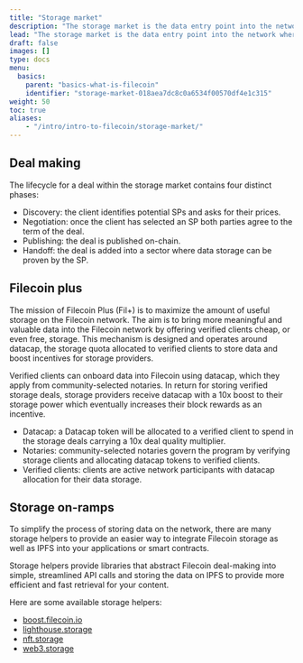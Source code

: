 ```yaml
---
title: "Storage market"
description: "The storage market is the data entry point into the network where storage providers (SPs) and clients negotiate and publish storage deals on-chain."
lead: "The storage market is the data entry point into the network where storage providers and clients negotiate and publish storage deals on-chain."
draft: false
images: []
type: docs
menu:
  basics:
    parent: "basics-what-is-filecoin"
    identifier: "storage-market-018aea7dc8c0a6534f00570df4e1c315"
weight: 50
toc: true
aliases:
    - "/intro/intro-to-filecoin/storage-market/"
---
```


## Deal making

The lifecycle for a deal within the storage market contains four distinct phases:

- Discovery: the client identifies potential SPs and asks for their prices.
- Negotiation: once the client has selected an SP both parties agree to the term of the deal.
- Publishing: the deal is published on-chain.
- Handoff: the deal is added into a sector where data storage can be proven by the SP.

## Filecoin plus  

The mission of Filecoin Plus (Fil+) is to maximize the amount of useful storage on the Filecoin network. The aim is to bring more meaningful and valuable data into the Filecoin network by offering verified clients cheap, or even free, storage. This mechanism is designed and operates around datacap, the storage quota allocated to verified clients to store data and boost incentives for storage providers.  

Verified clients can onboard data into Filecoin using datacap, which they apply from community-selected notaries. In return for storing verified storage deals, storage providers receive datacap with a 10x boost to their storage power which eventually increases their block rewards as an incentive.

- Datacap: a Datacap token will be allocated to a verified client to spend in the storage deals carrying a 10x deal quality multiplier.
- Notaries: community-selected notaries govern the program by verifying storage clients and allocating datacap tokens to verified clients.
- Verified clients: clients are active network participants with datacap allocation for their data storage.

## Storage on-ramps

To simplify the process of storing data on the network, there are many storage helpers to provide an easier way to integrate Filecoin storage as well as IPFS into your applications or smart contracts.

Storage helpers provide libraries that abstract Filecoin deal-making into simple, streamlined API calls and storing the data on IPFS to provide more efficient and fast retrieval for your content.

Here are some available storage helpers:

- [boost.filecoin.io](https://boost.filecoin.io/)
- [lighthouse.storage](https://www.lighthouse.storage/)
- [nft.storage](https://nft.storage/)
- [web3.storage](https://web3.storage/)

